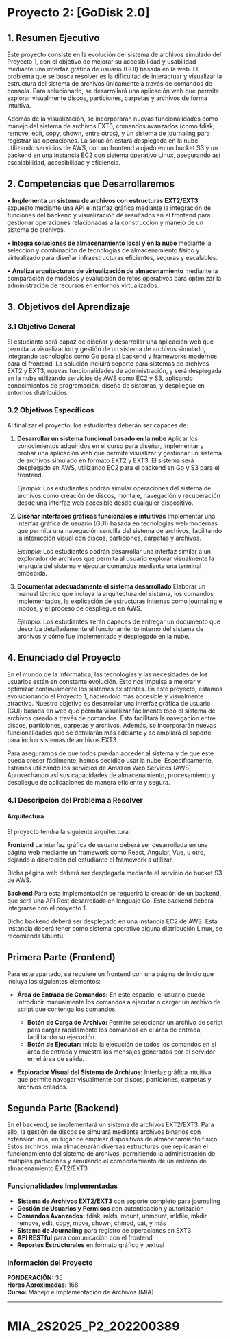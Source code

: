 # Proyecto 2: [GoDisk 2.0]

## 1. Resumen Ejecutivo

Este proyecto consiste en la evolución del sistema de archivos simulado del Proyecto 1, con el objetivo de mejorar su accesibilidad y usabilidad mediante una interfaz gráfica de usuario (GUI) basada en la web. El problema que se busca resolver es la dificultad de interactuar y visualizar la estructura del sistema de archivos únicamente a través de comandos de consola. Para solucionarlo, se desarrollará una aplicación web que permite explorar visualmente discos, particiones, carpetas y archivos de forma intuitiva.

Además de la visualización, se incorporarán nuevas funcionalidades como manejo del sistema de archivos EXT3, comandos avanzados (como fdisk, remove, edit, copy, chown, entre otros), y un sistema de journaling para registrar las operaciones. La solución estará desplegada en la nube utilizando servicios de AWS, con un frontend alojado en un bucket S3 y un backend en una instancia EC2 con sistema operativo Linux, asegurando así escalabilidad, accesibilidad y eficiencia.

## 2. Competencias que Desarrollaremos

• **Implementa un sistema de archivos con estructuras EXT2/EXT3** expuesto mediante una API e interfaz gráfica mediante la integración de funciones del backend y visualización de resultados en el frontend para gestionar operaciones relacionadas a la construcción y manejo de un sistema de archivos.

• **Integra soluciones de almacenamiento local y en la nube** mediante la selección y combinación de tecnologías de almacenamiento físico y virtualizado para diseñar infraestructuras eficientes, seguras y escalables.

• **Analiza arquitecturas de virtualización de almacenamiento** mediante la comparación de modelos y evaluación de retos operativos para optimizar la administración de recursos en entornos virtualizados.

## 3. Objetivos del Aprendizaje

### 3.1 Objetivo General

El estudiante será capaz de diseñar y desarrollar una aplicación web que permita la visualización y gestión de un sistema de archivos simulado, integrando tecnologías como Go para el backend y frameworks modernos para el frontend. La solución incluirá soporte para sistemas de archivos EXT2 y EXT3, nuevas funcionalidades de administración, y será desplegada en la nube utilizando servicios de AWS como EC2 y S3, aplicando conocimientos de programación, diseño de sistemas, y despliegue en entornos distribuidos.

### 3.2 Objetivos Específicos

Al finalizar el proyecto, los estudiantes deberán ser capaces de:

1. **Desarrollar un sistema funcional basado en la nube**
   Aplicar los conocimientos adquiridos en el curso para diseñar, implementar y probar una aplicación web que permita visualizar y gestionar un sistema de archivos simulado en formato EXT2 y EXT3. El sistema será desplegado en AWS, utilizando EC2 para el backend en Go y S3 para el frontend.
   
   *Ejemplo:* Los estudiantes podrán simular operaciones del sistema de archivos como creación de discos, montaje, navegación y recuperación desde una interfaz web accesible desde cualquier dispositivo.

2. **Diseñar interfaces gráficas funcionales e intuitivas**
   Implementar una interfaz gráfica de usuario (GUI) basada en tecnologías web modernas que permita una navegación sencilla del sistema de archivos, facilitando la interacción visual con discos, particiones, carpetas y archivos.
   
   *Ejemplo:* Los estudiantes podrán desarrollar una interfaz similar a un explorador de archivos que permita al usuario explorar visualmente la jerarquía del sistema y ejecutar comandos mediante una terminal embebida.

3. **Documentar adecuadamente el sistema desarrollado**
   Elaborar un manual técnico que incluya la arquitectura del sistema, los comandos implementados, la explicación de estructuras internas como journaling e inodos, y el proceso de despliegue en AWS.
   
   *Ejemplo:* Los estudiantes serán capaces de entregar un documento que describa detalladamente el funcionamiento interno del sistema de archivos y cómo fue implementado y desplegado en la nube.

## 4. Enunciado del Proyecto

En el mundo de la informática, las tecnologías y las necesidades de los usuarios están en constante evolución. Esto nos impulsa a mejorar y optimizar continuamente los sistemas existentes. En este proyecto, estamos evolucionando el Proyecto 1, haciéndolo más accesible y visualmente atractivo. Nuestro objetivo es desarrollar una interfaz gráfica de usuario (GUI) basada en web que permita visualizar fácilmente todo el sistema de archivos creado a través de comandos. Esto facilitará la navegación entre discos, particiones, carpetas y archivos. Además, se incorporarán nuevas funcionalidades que se detallarán más adelante y se ampliará el soporte para incluir sistemas de archivos EXT3.

Para asegurarnos de que todos puedan acceder al sistema y de que este pueda crecer fácilmente, hemos decidido usar la nube. Específicamente, estamos utilizando los servicios de Amazon Web Services (AWS). Aprovechando así sus capacidades de almacenamiento, procesamiento y despliegue de aplicaciones de manera eficiente y segura.

### 4.1 Descripción del Problema a Resolver

#### Arquitectura

El proyecto tendrá la siguiente arquitectura:

**Frontend**
La interfaz gráfica de usuario deberá ser desarrollada en una página web mediante un framework como React, Angular, Vue, u otro, dejando a discreción del estudiante el framework a utilizar.

Dicha página web deberá ser desplegada mediante el servicio de bucket S3 de AWS.

**Backend**
Para esta implementación se requerirá la creación de un backend, que será una API Rest desarrollada en lenguaje Go. Este backend deberá integrarse con el proyecto 1.

Dicho backend deberá ser desplegado en una instancia EC2 de AWS. Esta instancia deberá tener como sistema operativo alguna distribución Linux, se recomienda Ubuntu.

## Primera Parte (Frontend)

Para este apartado, se requiere un frontend con una página de inicio que incluya los siguientes elementos:

- **Área de Entrada de Comandos:** En este espacio, el usuario puede introducir manualmente los comandos a ejecutar o cargar un archivo de script que contenga los comandos.
  * **Botón de Carga de Archivo:** Permite seleccionar un archivo de script para cargar rápidamente los comandos en el área de entrada, facilitando su ejecución.
  * **Botón de Ejecutar:** Inicia la ejecución de todos los comandos en el área de entrada y muestra los mensajes generados por el servidor en el área de salida.

- **Explorador Visual del Sistema de Archivos:** Interfaz gráfica intuitiva que permite navegar visualmente por discos, particiones, carpetas y archivos creados.

## Segunda Parte (Backend)

En el backend, se implementará un sistema de archivos EXT2/EXT3. Para ello, la gestión de discos se simulará mediante archivos binarios con extensión .mia, en lugar de emplear dispositivos de almacenamiento físico. Estos archivos .mia almacenarán diversas estructuras que replicarán el funcionamiento del sistema de archivos, permitiendo la administración de múltiples particiones y simulando el comportamiento de un entorno de almacenamiento EXT2/EXT3.

### Funcionalidades Implementadas

- **Sistema de Archivos EXT2/EXT3** con soporte completo para journaling
- **Gestión de Usuarios y Permisos** con autenticación y autorización
- **Comandos Avanzados:** fdisk, mkfs, mount, unmount, mkfile, mkdir, remove, edit, copy, move, chown, chmod, cat, y más
- **Sistema de Journaling** para registro de operaciones en EXT3
- **API RESTful** para comunicación con el frontend
- **Reportes Estructurales** en formato gráfico y textual

### Información del Proyecto

**PONDERACIÓN:** 35  
**Horas Aproximadas:** 168  
**Curso:** Manejo e Implementación de Archivos (MIA)  

---

# MIA_2S2025_P2_202200389